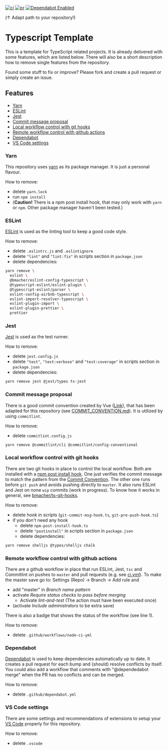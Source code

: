[![ci](https://github.com/bmacher/typescript-template/actions/workflows/ci.yml/badge.svg)](https://github.com/bmacher/typescript-template/actions/workflows/ci.yml)
[![pr](https://github.com/bmacher/typescript-template/actions/workflows/pr.yml/badge.svg)](https://github.com/bmacher/typescript-template/actions/workflows/pr.yml)
[![Dependabot Enabled](https://api.dependabot.com/badges/status?host=github&repo=bmacher/typescript-template)](https://github.com/bmacher/typescript-template/network/updates)

(&uarr; Adapt path to your repository!)

# Typescript Template

This is a template for TypeScript related projects. It is already delivered with some features, which are listed below. There will also be a short description how to remove single features from the repository.

Found some stuff to fix or improve? Please fork and create a pull request or simply create an issue.

## Features

  - [Yarn](#yarn)
  - [ESLint](#eslint)
  - [Jest](#jest)
  - [Commit message proposal](#commit-message-proposal)
  - [Local workflow control with git hooks](#local-workflow-control-with-git-hooks)
  - [Remote workflow control with github actions](#remote-workflow-control-with-github-actions)
  - [Dependabot](#dependabot)
  - [VS Code settings](#vs-code-settings)

### Yarn

This repository uses [yarn](https://yarnpkg.com/) as its package manager. It is just a personal flavour.

How to remove:

  - delete `yarn.lock`
  - run `npm install`
  - (**Caution!** There is a npm post install hook, that may only work with `yarn` or `npm`. Other package manager haven't been tested.)

### ESLint

[ESLint](https://eslint.org/) is used as the linting tool to keep a good code style. 

How to remove:

 - delete `.eslintrc.js` and `.eslintignore`
 - delete `"lint"` and `"lint:fix"` in scripts section in `package.json`
 - delete dependencies:

```sh
yarn remove \
  eslint \
  @bmacher/eslint-config-typescript \
  @typescript-eslint/eslint-plugin \
  @typescript-eslint/parser \
  eslint-config-airbnb-typescript \
  eslint-import-resolver-typescript \
  eslint-plugin-import \
  eslint-plugin-prettier \
  prettier
```

### Jest

[Jest](https://jestjs.io/) is used as the test runner.

How to remove:

  - delete `jest.config.js`
  - delete `"test"`, `"test:verbose"` and `"test:coverage"` in scripts section in `package.json`
  - delete dependencies:

```sh
yarn remove jest @jest/types ts-jest
```

### Commit message proposal

There is a good commit convention created by Vue ([Link](https://github.com/vuejs/vue-next/blob/master/.github/commit-convention.md)), that has been adapted for this repository (see [COMMIT_CONVENTION.md](.github/COMMIT_CONVENTION.md)). It is utilized by using `commitlint`.

How to remove:

  - delete `commitlint.config.js`

```sh
yarn remove @commitlint/cli @commitlint/config-conventional
```

### Local workflow control with git hooks

There are two git hooks in place to control the local workflow. Both are installed with a [npm post install hook](scripts/npm-post-install-hook.ts). One just verifies the commit message to match the pattern from the [Commit Convention](.github/commit-convention.md). The other one runs before `git push` and avoids pushing directly to `master`. It also runs ESLint and Jest on none `wip` commits (work in progress). To know how it works in general, see [bmacher/ts-git-hooks](https://github.com/bmacher/ts-git-hooks).

How to remove:

  - delete hook in scripts (`git-commit-msg-hook.ts`, `git-pre-push-hook.ts`)
  - if you don't need any hook
    - delete `npm-post-install-hook.ts` 
    - delete `"postinstall"` in scripts section in `package.json`
    - delete dependencies: 
    
```sh
yarn remove shelljs @types/shelljs chalk
```

### Remote workflow control with github actions

There are a github workflow in place that run ESLint, Jest, `tsc` and Commitlint on pushes to `master` and pull requests (e.g. see [ci.yml](.github/workflows/ci.yml)). To make the master save go to: Settings (Repo) &rarr; Branch &rarr; Add rule and 
  
  - add "master" in *Branch name pattern*
  - activate *Require status checks to pass before merging*
    - Activate *lint-and-test* (The action must have been executed once)
  - (activate *Include administrators* to be extra save)

There is also a badge that shows the status of the workflow (see line 1).

How to remove:
  - delete `.github/workflows/node-ci-yml`

### Dependabot

[Dependabot](https://docs.github.com/en/free-pro-team@latest/github/administering-a-repository/keeping-your-dependencies-updated-automatically) is used to keep dependencies automatically up to date. It creates a pull request for each bump and (should) resolve conflicts by itself. You could also add a workflow that comments with "@dependedabot merge" when the PR has no conflicts and can be merged.

How to remove:

  - delete `.github/dependabot.yml`

### VS Code settings

There are some settings and recommendations of extensions to setup your [VS Code](https://code.visualstudio.com/) properly for this repository. 

How to remove:

  - delete `.vscode`
